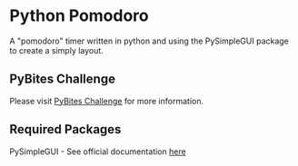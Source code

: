 # Python Pomodoro
A "pomodoro" timer written in python and using the PySimpleGUI package to create a simply layout.

## PyBites Challenge
Please visit [PyBites Challenge](https://codechalleng.es/challenges/52/) for more information.

## Required Packages
PySimpleGUI - See official documentation [here](https://pysimplegui.readthedocs.io/en/latest/)